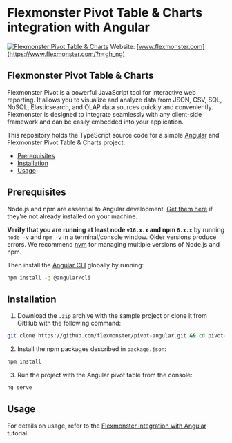 # Flexmonster Pivot Table & Charts integration with Angular
[![Flexmonster Pivot Table & Charts](https://cdn.flexmonster.com/landing.png)](http://flexmonster.com/?r=gh_ng)
Website: [www.flexmonster.com](https://www.flexmonster.com/?r=gh_ng)

## Flexmonster Pivot Table & Charts

Flexmonster Pivot is a powerful JavaScript tool for interactive web reporting. It allows you to visualize and analyze data from JSON, CSV, SQL, NoSQL, Elasticsearch, and OLAP data sources quickly and conveniently. Flexmonster is designed to integrate seamlessly with any client-side framework and can be easily embedded into your application.

This repository holds the TypeScript source code for a simple [Angular](https://angular.io/) and Flexmonster Pivot Table & Charts project:

- [Prerequisites](#prerequisites)
- [Installation](#installation)
- [Usage](#usage)

## Prerequisites

Node.js and npm are essential to Angular development. [Get them here](https://docs.npmjs.com/downloading-and-installing-node-js-and-npm) if they're not already installed on your machine.
 
**Verify that you are running at least node `v16.x.x` and npm `6.x.x`**
by running `node -v` and `npm -v` in a terminal/console window. Older versions produce errors. We recommend [nvm](https://github.com/creationix/nvm) for managing multiple versions of Node.js and npm.

Then install the [Angular CLI](https://cli.angular.io/) globally by running:

```bash
npm install -g @angular/cli
```

## Installation

1. Download the `.zip` archive with the sample project or clone it from GitHub with the following command:

```bash
git clone https://github.com/flexmonster/pivot-angular.git && cd pivot-angular
```

2. Install the npm packages described in `package.json`:

```bash
npm install
```

3. Run the project with the Angular pivot table from the console:

```bash
ng serve
```

## Usage
For details on usage, refer to the [Flexmonster integration with Angular](https://www.flexmonster.com/doc/integration-with-angular/?r=gh_ng) tutorial.
